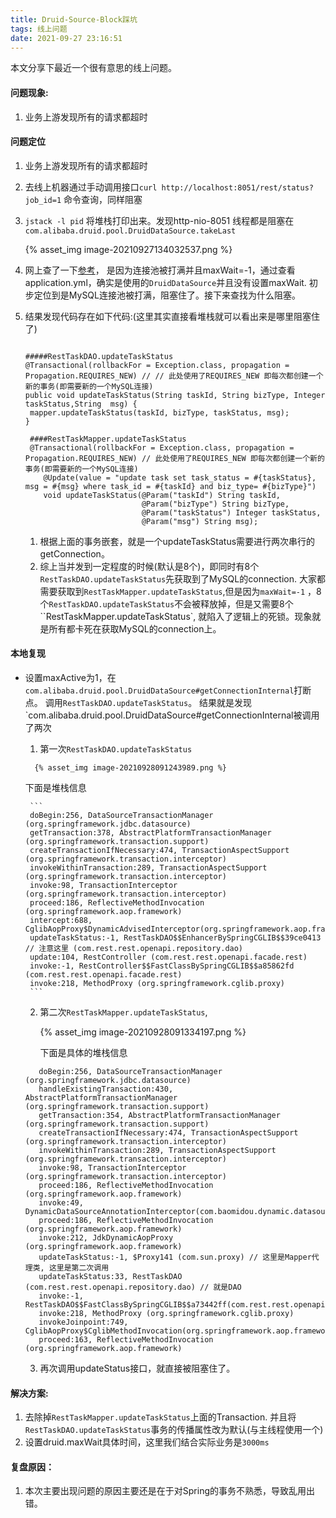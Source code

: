 ```yaml
---
title: Druid-Source-Block踩坑
tags: 线上问题
date: 2021-09-27 23:16:51
---
```



本文分享下最近一个很有意思的线上问题。

<!-- more -->


#### 问题现象:

1. 业务上游发现所有的请求都超时

#### 问题定位

1. 业务上游发现所有的请求都超时

2. 去线上机器通过手动调用接口`curl http://localhost:8051/rest/status?job_id=1` 命令查询，同样阻塞

3. `jstack -l pid` 将堆栈打印出来。发现http-nio-8051 线程都是阻塞在`com.alibaba.druid.pool.DruidDataSource.takeLast`

   <!-- ![image-20210927134032537](./Druid-Source-Block/image-20210927134032537.png) -->
   {% asset_img image-20210927134032537.png %}

4. 网上查了一下[参考](https://www.cnblogs.com/heyouxin/p/14787291.html)， 是因为连接池被打满并且maxWait=-1，通过查看application.yml，确实是使用的`DruidDataSource`并且没有设置maxWait.  初步定位到是MySQL连接池被打满，阻塞住了。接下来查找为什么阻塞。

5. 结果发现代码存在如下代码:(这里其实直接看堆栈就可以看出来是哪里阻塞住了)

   ```
   
   #####RestTaskDAO.updateTaskStatus
   @Transactional(rollbackFor = Exception.class, propagation = Propagation.REQUIRES_NEW) // // 此处使用了REQUIRES_NEW 即每次都创建一个新的事务(即需要新的一个MySQL连接)
   public void updateTaskStatus(String taskId, String bizType, Integer taskStatus,String  msg) {
   	mapper.updateTaskStatus(taskId, bizType, taskStatus, msg);
   }
   
    ####RestTaskMapper.updateTaskStatus
    @Transactional(rollbackFor = Exception.class, propagation = Propagation.REQUIRES_NEW) // 此处使用了REQUIRES_NEW 即每次都创建一个新的事务(即需要新的一个MySQL连接)
       @Update(value = "update task set task_status = #{taskStatus}, msg = #{msg} where task_id = #{taskId} and biz_type= #{bizType}")
       void updateTaskStatus(@Param("taskId") String taskId,
                             @Param("bizType") String bizType,
                             @Param("taskStatus") Integer taskStatus,
                             @Param("msg") String msg);
   
   ```

   1. 根据上面的事务嵌套，就是一个updateTaskStatus需要进行两次串行的getConnection。
   2. 综上当并发到一定程度的时候(默认是8个)，即同时有8个`RestTaskDAO.updateTaskStatus`先获取到了MySQL的connection. 大家都需要获取到`RestTaskMapper.updateTaskStatus`,但是因为`maxWait=-1` ，8个`RestTaskDAO.updateTaskStatus`不会被释放掉，但是又需要8个``RestTaskMapper.updateTaskStatus`, 就陷入了逻辑上的死锁。现象就是所有都卡死在获取MySQL的connection上。

   

#### 本地复现
- 设置maxActive为1，在`com.alibaba.druid.pool.DruidDataSource#getConnectionInternal`打断点。 调用`RestTaskDAO.updateTaskStatus`。 结果就是发现`com.alibaba.druid.pool.DruidDataSource#getConnectionInternal被调用了两次
   1. 第一次`RestTaskDAO.updateTaskStatus`

     <!-- ![image-20210928091243989](image-20210928091243989.png) -->
		{% asset_img image-20210928091243989.png %}
     下面是堆栈信息

       ```
       doBegin:256, DataSourceTransactionManager (org.springframework.jdbc.datasource)
       getTransaction:378, AbstractPlatformTransactionManager (org.springframework.transaction.support)
       createTransactionIfNecessary:474, TransactionAspectSupport (org.springframework.transaction.interceptor)
       invokeWithinTransaction:289, TransactionAspectSupport (org.springframework.transaction.interceptor)
       invoke:98, TransactionInterceptor (org.springframework.transaction.interceptor)
       proceed:186, ReflectiveMethodInvocation (org.springframework.aop.framework)
       intercept:688, CglibAopProxy$DynamicAdvisedInterceptor(org.springframework.aop.framework)
       updateTaskStatus:-1, RestTaskDAO$$EnhancerBySpringCGLIB$$39ce0413 // 注意这里 (com.rest.rest.openapi.repository.dao)
       update:104, RestController (com.rest.rest.openapi.facade.rest)
       invoke:-1, RestController$$FastClassBySpringCGLIB$$a85862fd (com.rest.rest.openapi.facade.rest)
       invoke:218, MethodProxy (org.springframework.cglib.proxy)
       ```

   2. 第二次`RestTaskMapper.updateTaskStatus`,
   
      <!-- ![image-20210928091334197](image-20210928091334197.png) -->
      {% asset_img image-20210928091334197.png %}
   
      下面是具体的堆栈信息
     ```
        doBegin:256, DataSourceTransactionManager (org.springframework.jdbc.datasource)
        handleExistingTransaction:430, AbstractPlatformTransactionManager (org.springframework.transaction.support)
        getTransaction:354, AbstractPlatformTransactionManager (org.springframework.transaction.support)
        createTransactionIfNecessary:474, TransactionAspectSupport (org.springframework.transaction.interceptor)
        invokeWithinTransaction:289, TransactionAspectSupport (org.springframework.transaction.interceptor)
        invoke:98, TransactionInterceptor (org.springframework.transaction.interceptor)
        proceed:186, ReflectiveMethodInvocation (org.springframework.aop.framework)
        invoke:49, DynamicDataSourceAnnotationInterceptor(com.baomidou.dynamic.datasource.aop)
        proceed:186, ReflectiveMethodInvocation (org.springframework.aop.framework)
        invoke:212, JdkDynamicAopProxy (org.springframework.aop.framework)
        updateTaskStatus:-1, $Proxy141 (com.sun.proxy) // 这里是Mapper代理类, 这里是第二次调用
        updateTaskStatus:33, RestTaskDAO (com.rest.rest.openapi.repository.dao) // 就是DAO
        invoke:-1, RestTaskDAO$$FastClassBySpringCGLIB$$a73442ff(com.rest.rest.openapi.repository.dao)
        invoke:218, MethodProxy (org.springframework.cglib.proxy)
        invokeJoinpoint:749, CglibAopProxy$CglibMethodInvocation(org.springframework.aop.framework)
        proceed:163, ReflectiveMethodInvocation (org.springframework.aop.framework)
     ```
   
   3. 再次调用updateStatus接口，就直接被阻塞住了。



#### 解决方案:

1. 去除掉`RestTaskMapper.updateTaskStatus`上面的Transaction. 并且将`RestTaskDAO.updateTaskStatus`事务的传播属性改为默认(与主线程使用一个)
2. 设置druid.maxWait具体时间，这里我们结合实际业务是`3000ms`


#### 复盘原因：

1. 本次主要出现问题的原因主要还是在于对Spring的事务不熟悉，导致乱用出错。
